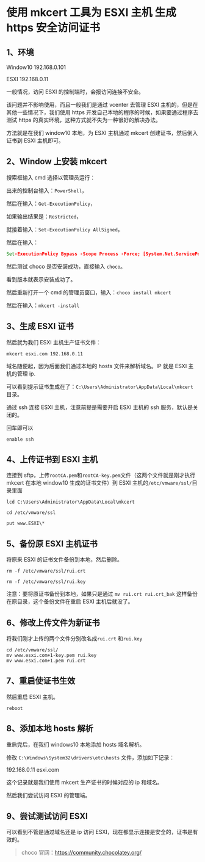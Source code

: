 # 使用 mkcert 工具为 ESXI 主机 生成 https 安全访问证书

## 1、环境

Window10 192.168.0.101

ESXI 192.168.0.11

一般情况，访问 ESXI 的控制端时，会报访问连接不安全。

该问题并不影响使用，而且一般我们是通过 vcenter 去管理 ESXI 主机的，但是在其他一些情况下，我们使用 https 开发自己本地的程序的时候，如果要通过程序去测试 https 的真实环境，这种方式就不失为一种很好的解决办法。

方法就是在我们 window10 本地，为 ESXI 主机通过 mkcert 创建证书，然后倒入证书到 ESXI 主机即可。

## 2、Window 上安装 mkcert

搜索框输入 cmd 选择以管理员运行：

出来的控制台输入：`PowerShell`，

然后在输入：`Get-ExecutionPolicy`，

如果输出结果是：`Restricted`，

就接着输入：`Set-ExecutionPolicy AllSigned`，

然后在输入：

```cmd
Set-ExecutionPolicy Bypass -Scope Process -Force; [System.Net.ServicePointManager]::SecurityProtocol = [System.Net.ServicePointManager]::SecurityProtocol -bor 3072; iex ((New-Object System.Net.WebClient).DownloadString('https://chocolatey.org/install.ps1'))
```

然后测试 choco 是否安装成功，直接输入 `choco`。

看到版本就表示安装成功了。

然后重新打开一个 cmd 的管理员窗口，输入：`choco install mkcert`

然后在输入：`mkcert -install`

## 3、生成 ESXI 证书

然后就为我们 ESXI 主机生产证书文件：

```shell
mkcert esxi.com 192.168.0.11
```

域名随便起，因为后面我们通过本地的 hosts 文件来解析域名。IP 就是 ESXI 主机的管理 ip.

可以看到提示证书生成在了：`C:\Users\Administrator\AppData\Local\mkcert` 目录。

通过 ssh 连接 ESXI 主机，注意前提是需要开启 ESXI 主机的 ssh 服务，默认是关闭的。

回车即可以

```shell
enable ssh
```

## 4、上传证书到 ESXI 主机

连接到 sftp，上传`rootCA.pem`和`rootCA-key.pem`文件（这两个文件就是刚才执行 mkcert 在本地 window10 生成的证书文件）到 ESXI 主机的`/etc/vmware/ssl/`目录里面

```shell
lcd C:\Users\Administrator\AppData\Local\mkcert

cd /etc/vmware/ssl

put www.ESXI\*
```

## 5、备份原 ESXI 主机证书

将原来 ESXI 的证书文件备份到本地，然后删除。

```shell
rm -f /etc/vmware/ssl/rui.crt

rm -f /etc/vmware/ssl/rui.key
```

注意：要将原证书备份到本地，如果只是通过 `mv rui.crt rui.crt_bak` 这样备份在原目录，这个备份文件在重启 ESXI 主机后就没了。

## 6、修改上传文件为新证书

将我们刚才上传的两个文件分别改名成`rui.crt` 和`rui.key`

```shel
cd /etc/vmware/ssl/
mv www.esxi.com+1-key.pem rui.key
mv www.esxi.com+1.pem rui.crt

```

## 7、重启使证书生效

然后重启 ESXI 主机。

```shell
reboot
```

## 8、添加本地 hosts 解析

重启完后，在我们 windows10 本地添加 hosts 域名解析。

修改 `C:\Windows\System32\drivers\etc\hosts` 文件，添加如下记录：

192.168.0.11 esxi.com

这个记录就是我们使用 mkcert 生产证书的时候对应的 ip 和域名。

然后我们尝试访问 ESXI 的管理端。

## 9、尝试测试访问 ESXI

可以看到不管是通过域名还是 ip 访问 ESXI，现在都显示连接是安全的，证书是有效的。

> choco 官网：<https://community.chocolatey.org/>
